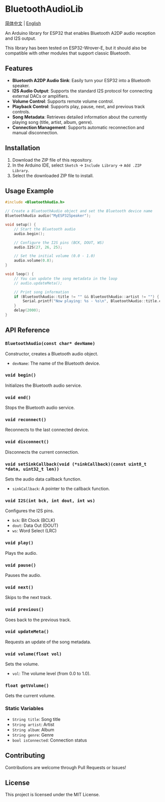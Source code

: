 # BluetoothAudioLib

[简体中文](./README_CN.md) | [English](./README.md)

An Arduino library for ESP32 that enables Bluetooth A2DP audio reception and I2S output.

This library has been tested on ESP32-Wrover-E, but it should also be compatible with other modules that support classic Bluetooth.

## Features
- **Bluetooth A2DP Audio Sink**: Easily turn your ESP32 into a Bluetooth speaker.
- **I2S Audio Output**: Supports the standard I2S protocol for connecting external DACs or amplifiers.
- **Volume Control**: Supports remote volume control.
- **Playback Control**: Supports play, pause, next, and previous track controls.
- **Song Metadata**: Retrieves detailed information about the currently playing song (title, artist, album, genre).
- **Connection Management**: Supports automatic reconnection and manual disconnection.

## Installation

1. Download the ZIP file of this repository.
2. In the Arduino IDE, select `Sketch` -> `Include Library` -> `Add .ZIP Library`.
3. Select the downloaded ZIP file to install.

## Usage Example

```cpp
#include <BluetoothAudio.h>

// Create a BluetoothAudio object and set the Bluetooth device name
BluetoothAudio audio("MyESP32Speaker");

void setup() {
    // Start the Bluetooth audio
    audio.begin();

    // Configure the I2S pins (BCK, DOUT, WS)
    audio.I2S(27, 26, 25);

    // Set the initial volume (0.0 - 1.0)
    audio.volume(0.8);
}

void loop() {
    // You can update the song metadata in the loop
    // audio.updateMeta();

    // Print song information
    if (BluetoothAudio::title != "" && BluetoothAudio::artist != "") {
        Serial.printf("Now playing: %s - %s\n", BluetoothAudio::title.c_str(), BluetoothAudio::artist.c_str());
    }
    delay(2000);
}
```

## API Reference

### `BluetoothAudio(const char* devName)`
Constructor, creates a Bluetooth audio object.
- `devName`: The name of the Bluetooth device.

### `void begin()`
Initializes the Bluetooth audio service.

### `void end()`
Stops the Bluetooth audio service.

### `void reconnect()`
Reconnects to the last connected device.

### `void disconnect()`
Disconnects the current connection.

### `void setSinkCallback(void (*sinkCallback)(const uint8_t *data, uint32_t len))`
Sets the audio data callback function.
- `sinkCallback`: A pointer to the callback function.

### `void I2S(int bck, int dout, int ws)`
Configures the I2S pins.
- `bck`: Bit Clock (BCLK)
- `dout`: Data Out (DOUT)
- `ws`: Word Select (LRC)

### `void play()`
Plays the audio.

### `void pause()`
Pauses the audio.

### `void next()`
Skips to the next track.

### `void previous()`
Goes back to the previous track.

### `void updateMeta()`
Requests an update of the song metadata.

### `void volume(float vol)`
Sets the volume.
- `vol`: The volume level (from 0.0 to 1.0).

### `float getVolume()`
Gets the current volume.

### Static Variables
- `String title`: Song title
- `String artist`: Artist
- `String album`: Album
- `String genre`: Genre
- `bool isConnected`: Connection status


## Contributing
Contributions are welcome through Pull Requests or Issues!

## License
This project is licensed under the MIT License.